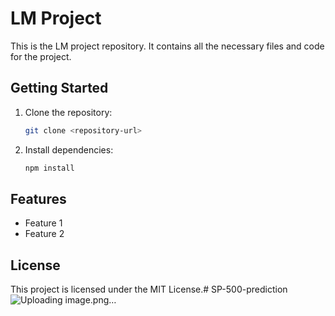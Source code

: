 # LM Project

This is the LM project repository. It contains all the necessary files and code for the project.

## Getting Started

1. Clone the repository:
   ```bash
   git clone <repository-url>
   ```
2. Install dependencies:
   ```bash
   npm install
   ```

## Features

- Feature 1
- Feature 2

## License

This project is licensed under the MIT License.#   S P - 5 0 0 - p r e d i c t i o n 
 
 ![Uploading image.png…]()
